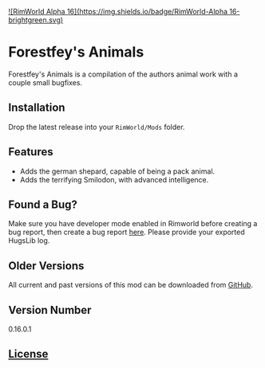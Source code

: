 [![RimWorld Alpha 16](https://img.shields.io/badge/RimWorld-Alpha 16-brightgreen.svg)](http://rimworldgame.com/)

# Forestfey's Animals
Forestfey's Animals is a compilation of the authors animal work with a couple small bugfixes.

## Installation
Drop the latest release into your `RimWorld/Mods` folder.

## Features
- Adds the german shepard, capable of being a pack animal.
- Adds the terrifying Smilodon, with advanced intelligence.

## Found a Bug?
Make sure you have developer mode enabled in Rimworld before creating a bug report, then create a bug report [here](https://github.com/Qwynn/ForestfeyAnimals/issues). Please provide your exported HugsLib log.

## Older Versions
All current and past versions of this mod can be downloaded from [GitHub](https://github.com/Qwynn/ForestfeyAnimals/releases).

## Version Number
0.16.0.1

## [License](https://creativecommons.org/licenses/by-nc-sa/4.0/)
